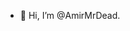 - 👋 Hi, I’m @AmirMrDead.

<!---
AmirMrDead/AmirMrDead is a ✨ special ✨ repository because its `README.md` (this file) appears on your GitHub profile.
You can click the Preview link to take a look at your changes.
--->
